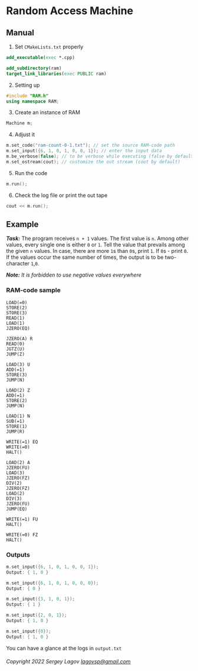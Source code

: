# Random Access Machine

## Manual

1. Set `CMakeLists.txt` properly

```cmake
add_executable(exec *.cpp)

add_subdirectory(ram)
target_link_libraries(exec PUBLIC ram)
```

2. Setting up

```cpp
#include "RAM.h"
using namespace RAM;
```

3. Create an instance of RAM

```cpp
Machine m;
```

4. Adjust it

```cpp
m.set_code("ram-count-0-1.txt"); // set the source RAM-code path
m.set_input({6, 1, 0, 1, 0, 0, 1}); // enter the input data
m.be_verbose(false); // to be verbose while executing (false by default)
m.set_ostream(cout); // customize the out stream (cout by default)
```

5. Run the code

```cpp
m.run();
```

6. Check the log file or print the out tape

```cpp
cout << m.run();
```

## Example

***Task:***
The program receives `n + 1` values. The first value is `n`. Among other values, every single one is either `0` or `1`.
Tell the value that prevails among the given `n` values. In case, there are more `1`s than `0`s, print `1`. If `0`s -
print `0`. If the values occur the same number of times, the output is to be two-character `1`,`0`.

***Note:***
*It is forbidden to use negative values everywhere*

### RAM-code sample

```
LOAD(=0)
STORE(2)
STORE(3)
READ(1)
LOAD(1)
JZERO(EQ)

JZERO(A) R
READ(0)
JGTZ(U)
JUMP(Z)

LOAD(3) U
ADD(=1)
STORE(3)
JUMP(N)

LOAD(2) Z
ADD(=1)
STORE(2)
JUMP(N)

LOAD(1) N
SUB(=1)
STORE(1)
JUMP(R)

WRITE(=1) EQ
WRITE(=0)
HALT()

LOAD(2) A
JZERO(FU)
LOAD(3)
JZERO(FZ)
DIV(2)
JZERO(FZ)
LOAD(2)
DIV(3)
JZERO(FU)
JUMP(EQ)

WRITE(=1) FU
HALT()

WRITE(=0) FZ
HALT()
```

### Outputs

```cpp
m.set_input({6, 1, 0, 1, 0, 0, 1});
Output: { 1, 0 }
```

```cpp
m.set_input({6, 1, 0, 1, 0, 0, 0});
Output: { 0 }
```

```cpp
m.set_input({3, 1, 0, 1});
Output: { 1 }
```

```cpp
m.set_input({2, 0, 1});
Output: { 1, 0 }
```

```cpp
m.set_input({0});
Output: { 1, 0 }
```

You can have a glance at the logs in `output.txt`

###### Copyright 2022 Sergey Lagov lagovsp@gmail.com
